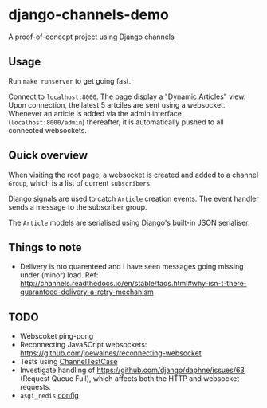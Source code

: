 # django-channels-demo
A proof-of-concept project using Django channels

## Usage
Run `make runserver` to get going fast.

Connect to `localhost:8000`. The page display a "Dynamic Articles" view. Upon connection, the latest 5 artciles are sent using a websocket. Whenever an article is added via the admin interface (`localhost:8000/admin`) thereafter, it is automatically pushed to all connected websockets.

## Quick overview

When visiting the root page, a websocket is created and added to a channel `Group`, which is a list of current `subscribers`.

Django signals are used to catch `Article` creation events. The event handler sends a message to the subscriber group.

The `Article` models are serialised using Django's built-in JSON serialiser.

## Things to note
* Delivery is nto quarenteed and I have seen messages going missing under (minor) load. Ref: http://channels.readthedocs.io/en/stable/faqs.html#why-isn-t-there-guaranteed-delivery-a-retry-mechanism

## TODO
* Webscoket ping-pong
* Reconnecting JavaSCript websockets: https://github.com/joewalnes/reconnecting-websocket
* Tests using [ChannelTestCase](http://channels.readthedocs.io/en/stable/testing.html#channeltestcase)
* Investigate handling of https://github.com/django/daphne/issues/63 (Request Queue Full), which affects both the HTTP and websocket requests.
* `asgi_redis` [config](https://github.com/django/asgi_redis/#usage)


